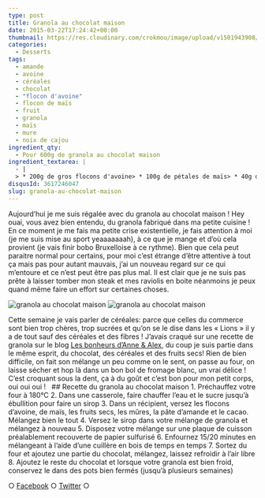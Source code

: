 ```yaml
---
type: post
title: Granola au chocolat maison
date: 2015-03-22T17:24:42+00:00
thumbnail: https://res.cloudinary.com/crokmou/image/upload/v1501943908/granola-au-chocolat-maison-5.jpg
categories: 
  - Desserts
tags: 
  - amande
  - avoine
  - céréales
  - chocolat
  - "flocon d'avoine"
  - flocon de maïs
  - fruit
  - granola
  - maïs
  - mure
  - noix de cajou
ingredient_qty: 
  - Pour 600g de granola au chocolat maison
ingredient_textarea: |
  - |
  > * 200g de gros flocons d'avoine> * 100g de pétales de maïs> * 40g de sucre> * 60g d'eau> * 2 càs de cacao en poudre non sucré> * 2càs de pâte d'amandes> * 1 poignée de mûres blanches déshydratées> * 1 bonne poignée d'amandes entières bio> * 1 bonne poignée de noix de cajou bio> * 100g de chocolat noir concassé
disqusId: 3617246047
slug: granola-au-chocolat-maison
---
```


Aujourd’hui je me suis régalée avec du granola au chocolat maison ! Hey ouai, vous avez bien entendu, du granola fabriqué dans ma petite cuisine ! En ce moment je me fais ma petite crise existentielle, je fais attention à moi (je me suis mise au sport yeaaaaaaah), à ce que je mange et d’où cela provient (je vais finir bobo Bruxelloise à ce rythme). Bien que cela peut paraitre normal pour certains, pour moi c’est étrange d’être attentive à tout ça mais pas pour autant mauvais, j’ai un nouveau regard sur ce qui m’entoure et ce n’est peut être pas plus mal. Il est clair que je ne suis pas prête à laisser tomber mon steak et mes raviolis en boite néanmoins je peux quand même faire un effort sur certaines choses.

![granola au chocolat maison](http://www.crokmou.com/wp-content/uploads/2015/03/granola-au-chocolat-maison-3.jpg) ![granola au chocolat maison](http://www.crokmou.com/wp-content/uploads/2015/03/granola-au-chocolat-maison-1.jpg)

Cette semaine je vais parler de céréales: parce que celles du commerce sont bien trop chères, trop sucrées et qu’on se le dise dans les « Lions » il y a de tout sauf des céréales et des fibres ! J’avais craqué sur une recette de granola sur le blog [Les bonheurs d’Anne & Alex](http://www.lesbonheurs.fr/2014/09/granola-double-chocolat-et-amandes-v.html), du coup je suis partie dans le même esprit, du chocolat, des céréales et des fruits secs! Rien de bien difficile, on fait son mélange un peu comme on le sent, on passe au four, on laisse sécher et hop là dans un bon bol de fromage blanc, un vrai délice ! C’est croquant sous la dent, ça à du goût et c’est bon pour mon petit corps, oui oui oui !   ## Recette du granola au chocolat maison 1\. Préchauffez votre four à 180°C 2\. Dans une casserole, faire chauffer l’eau et le sucre jusqu’à ébullition pour faire un sirop 3\. Dans un récipient, versez les flocons d’avoine, de maïs, les fruits secs, les mûres, la pâte d’amande et le cacao. Mélangez bien le tout 4\. Versez le sirop dans votre mélange de granola et mélangez à nouveau 5\. Disposez votre mélange sur une plaque de cuisson préalablement recouverte de papier sulfurisé 6\. Enfournez 15/20 minutes en mélangeant à l’aide d’une cuillère en bois de temps en temps 7\. Sortez du four et ajoutez une partie du chocolat, mélangez, laissez refroidir à l’air libre 8\. Ajoutez le reste du chocolat et lorsque votre granola est bien froid, conservez le dans des pots bien fermés (jusqu’à plusieurs semaines)  

○ [Facebook](https://www.facebook.com/crokmou.blog) ○ [Twitter](https://twitter.com/Crokmou) ○